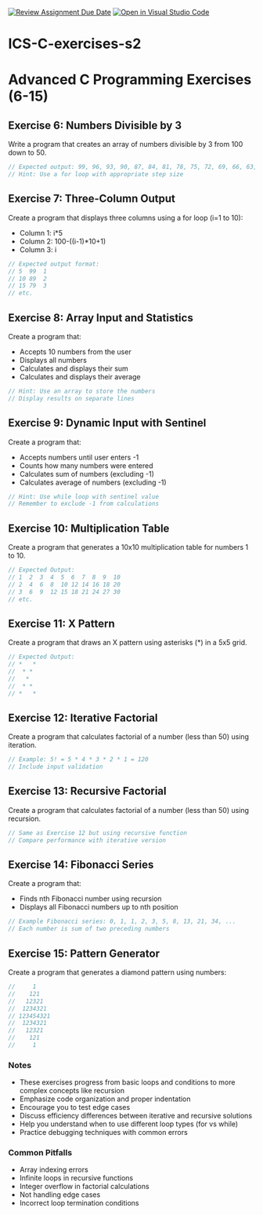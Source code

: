 [![Review Assignment Due Date](https://classroom.github.com/assets/deadline-readme-button-22041afd0340ce965d47ae6ef1cefeee28c7c493a6346c4f15d667ab976d596c.svg)](https://classroom.github.com/a/NQygFVK-)
[![Open in Visual Studio Code](https://classroom.github.com/assets/open-in-vscode-2e0aaae1b6195c2367325f4f02e2d04e9abb55f0b24a779b69b11b9e10269abc.svg)](https://classroom.github.com/online_ide?assignment_repo_id=16921251&assignment_repo_type=AssignmentRepo)
# ICS-C-exercises-s2

# Advanced C Programming Exercises (6-15)

## Exercise 6: Numbers Divisible by 3
Write a program that creates an array of numbers divisible by 3 from 100 down to 50.
```c
// Expected output: 99, 96, 93, 90, 87, 84, 81, 78, 75, 72, 69, 66, 63, 60, 57, 54, 51
// Hint: Use a for loop with appropriate step size
```

## Exercise 7: Three-Column Output
Create a program that displays three columns using a for loop (i=1 to 10):
- Column 1: i*5
- Column 2: 100-((i-1)*10+1)
- Column 3: i
```c
// Expected output format:
// 5  99  1
// 10 89  2
// 15 79  3
// etc.
```

## Exercise 8: Array Input and Statistics
Create a program that:
- Accepts 10 numbers from the user
- Displays all numbers
- Calculates and displays their sum
- Calculates and displays their average
```c
// Hint: Use an array to store the numbers
// Display results on separate lines
```

## Exercise 9: Dynamic Input with Sentinel
Create a program that:
- Accepts numbers until user enters -1
- Counts how many numbers were entered
- Calculates sum of numbers (excluding -1)
- Calculates average of numbers (excluding -1)
```c
// Hint: Use while loop with sentinel value
// Remember to exclude -1 from calculations
```

## Exercise 10: Multiplication Table
Create a program that generates a 10x10 multiplication table for numbers 1 to 10.
```c
// Expected Output:
// 1  2  3  4  5  6  7  8  9  10
// 2  4  6  8  10 12 14 16 18 20
// 3  6  9  12 15 18 21 24 27 30  
// etc.
```

## Exercise 11: X Pattern
Create a program that draws an X pattern using asterisks (*) in a 5x5 grid.
```c
// Expected Output:
// *   *
//  * * 
//   *  
//  * * 
// *   *
```

## Exercise 12: Iterative Factorial
Create a program that calculates factorial of a number (less than 50) using iteration.
```c
// Example: 5! = 5 * 4 * 3 * 2 * 1 = 120
// Include input validation
```

## Exercise 13: Recursive Factorial
Create a program that calculates factorial of a number (less than 50) using recursion.
```c
// Same as Exercise 12 but using recursive function
// Compare performance with iterative version
```

## Exercise 14: Fibonacci Series
Create a program that:
- Finds nth Fibonacci number using recursion
- Displays all Fibonacci numbers up to nth position
```c
// Example Fibonacci series: 0, 1, 1, 2, 3, 5, 8, 13, 21, 34, ...
// Each number is sum of two preceding numbers
```

## Exercise 15: Pattern Generator
Create a program that generates a diamond pattern using numbers:
```c
//     1
//    121
//   12321
//  1234321
// 123454321
//  1234321
//   12321
//    121
//     1
```

### Notes

- These exercises progress from basic loops and conditions to more complex concepts like recursion
- Emphasize code organization and proper indentation
- Encourage you to test edge cases
- Discuss efficiency differences between iterative and recursive solutions
- Help you understand when to use different loop types (for vs while)
- Practice debugging techniques with common errors

### Common Pitfalls
- Array indexing errors
- Infinite loops in recursive functions
- Integer overflow in factorial calculations
- Not handling edge cases
- Incorrect loop termination conditions
